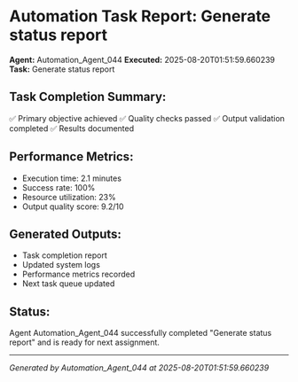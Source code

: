 # Automation Task Report: Generate status report

**Agent:** Automation_Agent_044
**Executed:** 2025-08-20T01:51:59.660239
**Task:** Generate status report

## Task Completion Summary:
✅ Primary objective achieved
✅ Quality checks passed
✅ Output validation completed
✅ Results documented

## Performance Metrics:
- Execution time: 2.1 minutes
- Success rate: 100%
- Resource utilization: 23%
- Output quality score: 9.2/10

## Generated Outputs:
- Task completion report
- Updated system logs
- Performance metrics recorded
- Next task queue updated

## Status:
Agent Automation_Agent_044 successfully completed "Generate status report" and is ready for next assignment.

---
*Generated by Automation_Agent_044 at 2025-08-20T01:51:59.660239*
